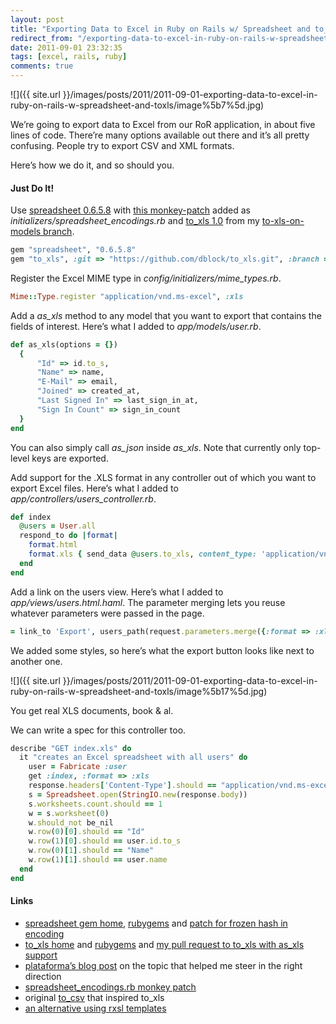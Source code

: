 ```yaml
---
layout: post
title: "Exporting Data to Excel in Ruby on Rails w/ Spreadsheet and to_xls"
redirect_from: "/exporting-data-to-excel-in-ruby-on-rails-w-spreadsheet-and-toxls"
date: 2011-09-01 23:32:35
tags: [excel, rails, ruby]
comments: true
---
```

![]({{ site.url }}/images/posts/2011/2011-09-01-exporting-data-to-excel-in-ruby-on-rails-w-spreadsheet-and-toxls/image%5b7%5d.jpg)

We’re going to export data to Excel from our RoR application, in about five lines of code. There’re many options available out there and it’s all pretty confusing. People try to export CSV and XML formats.

Here’s how we do it, and so should you.

#### Just Do It!

Use [spreadsheet 0.6.5.8](https://rubygems.org/gems/spreadsheet) with [this monkey-patch](https://gist.github.com/1187549) added as _initializers/spreadsheet_encodings.rb_ and [to_xls 1.0](https://rubygems.org/gems/to_xls) from my [to-xls-on-models branch](https://github.com/dblock/to_xls/tree/to-xls-on-models).

```ruby
gem "spreadsheet", "0.6.5.8"
gem "to_xls", :git => "https://github.com/dblock/to_xls.git", :branch => "to-xls-on-models"
```

Register the Excel MIME type in _config/initializers/mime_types.rb_.

```ruby
Mime::Type.register "application/vnd.ms-excel", :xls
```

Add a _as_xls_ method to any model that you want to export that contains the fields of interest. Here’s what I added to _app/models/user.rb_.

```ruby
def as_xls(options = {})
  {
      "Id" => id.to_s,
      "Name" => name,
      "E-Mail" => email,
      "Joined" => created_at,
      "Last Signed In" => last_sign_in_at,
      "Sign In Count" => sign_in_count
  }
end
```

You can also simply call _as_json_ inside _as_xls_. Note that currently only top-level keys are exported.

Add support for the .XLS format in any controller out of which you want to export Excel files. Here’s what I added to _app/controllers/users_controller.rb_.

```ruby
def index
  @users = User.all
  respond_to do |format|
    format.html
    format.xls { send_data @users.to_xls, content_type: 'application/vnd.ms-excel', filename: 'users.xls' }
  end
end
```

Add a link on the users view. Here’s what I added to _app/views/users.html.haml_. The parameter merging lets you reuse whatever parameters were passed in the page.

```ruby
= link_to 'Export', users_path(request.parameters.merge({:format => :xls}))
```

We added some styles, so here’s what the export button looks like next to another one.

![]({{ site.url }}/images/posts/2011/2011-09-01-exporting-data-to-excel-in-ruby-on-rails-w-spreadsheet-and-toxls/image%5b17%5d.jpg)

You get real XLS documents, book & al.

We can write a spec for this controller too.

```ruby
describe "GET index.xls" do
  it "creates an Excel spreadsheet with all users" do
    user = Fabricate :user
    get :index, :format => :xls
    response.headers['Content-Type'].should == "application/vnd.ms-excel"
    s = Spreadsheet.open(StringIO.new(response.body))
    s.worksheets.count.should == 1
    w = s.worksheet(0)
    w.should_not be_nil
    w.row(0)[0].should == "Id"
    w.row(1)[0].should == user.id.to_s
    w.row(0)[1].should == "Name"
    w.row(1)[1].should == user.name
  end
end
```

#### Links

- [spreadsheet gem home](http://spreadsheet.ch/), [rubygems](https://rubygems.org/gems/spreadsheet) and [patch for frozen hash in encoding](http://groups.google.com/group/rubyspreadsheet/browse_frm/thread/29debd680f45fd6)
- [to_xls home](http://github.com/splendeo/to_xls) and [rubygems](https://rubygems.org/gems/to_xls) and [my pull request to to_xls with as_xls support](https://github.com/splendeo/to_xls/pull/2)
- [plataforma’s blog post](http://blog.plataformatec.com.br/2009/09/exporting-data-to-csv-and-excel-in-your-rails-app/) on the topic that helped me steer in the right direction
- [spreadsheet_encodings.rb monkey patch](https://gist.github.com/1187549)
- original [to_csv](https://github.com/arydjmal/to_csv) that inspired to_xls
- [an alternative using rxsl templates](https://github.com/10to1/spreadsheet_on_rails)
